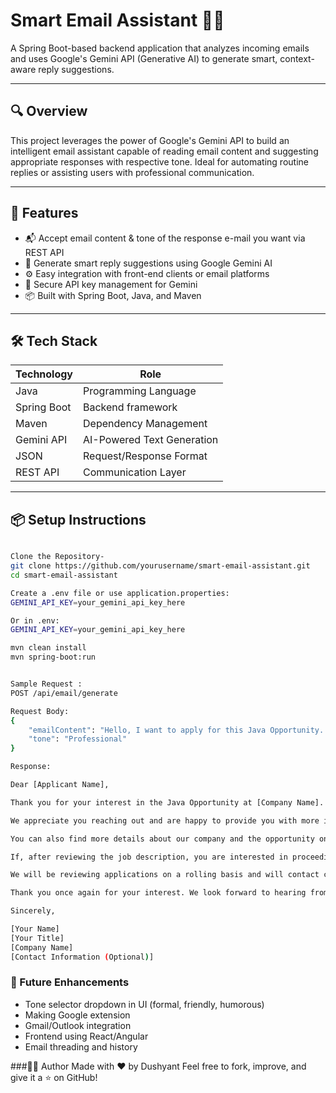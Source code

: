 # Smart Email Assistant 📧🤖

A Spring Boot-based backend application that analyzes incoming emails and uses Google's Gemini API (Generative AI) to generate smart, context-aware reply suggestions.

---

## 🔍 Overview

This project leverages the power 
of Google's Gemini API to build an 
intelligent email assistant capable of
reading email content and suggesting 
appropriate responses with respective tone. Ideal for 
automating routine replies or 
assisting users with professional
communication.

---

## 🚀 Features

- 📬 Accept email content & tone of the response e-mail you want via REST API
- 🧠 Generate smart reply suggestions using Google Gemini AI
- ⚙️ Easy integration with front-end clients or email platforms
- 🔐 Secure API key management for Gemini
- 📦 Built with Spring Boot, Java, and Maven

---

## 🛠️ Tech Stack

| Technology     | Role                            |
|----------------|---------------------------------|
| Java           | Programming Language            |
| Spring Boot    | Backend framework               |
| Maven          | Dependency Management           |
| Gemini API     | AI-Powered Text Generation      |
| JSON           | Request/Response Format         |
| REST API       | Communication Layer             |

---

## 📦 Setup Instructions


```bash

Clone the Repository-
git clone https://github.com/yourusername/smart-email-assistant.git
cd smart-email-assistant

Create a .env file or use application.properties:
GEMINI_API_KEY=your_gemini_api_key_here

Or in .env:
GEMINI_API_KEY=your_gemini_api_key_here

mvn clean install
mvn spring-boot:run


Sample Request :
POST /api/email/generate

Request Body:
{
    "emailContent": "Hello, I want to apply for this Java Opportunity. Please share more details.",
    "tone": "Professional"
}

Response:

Dear [Applicant Name],

Thank you for your interest in the Java Opportunity at [Company Name].

We appreciate you reaching out and are happy to provide you with more information. Please find a detailed job description attached to this email. It outlines the required skills, responsibilities, and qualifications for the role.

You can also find more details about our company and the opportunity on our careers page: [Link to Careers Page].

If, after reviewing the job description, you are interested in proceeding with your application, please submit your resume and a cover letter highlighting your relevant skills and experience through our online application portal: [Link to Application Portal].

We will be reviewing applications on a rolling basis and will contact candidates who meet our requirements for an initial interview.

Thank you once again for your interest. We look forward to hearing from you.

Sincerely,

[Your Name]
[Your Title]
[Company Name]
[Contact Information (Optional)]
```

### 🧠 Future Enhancements
- Tone selector dropdown in UI (formal, friendly, humorous)
- Making Google extension 
- Gmail/Outlook integration
- Frontend using React/Angular
- Email threading and history

###👨‍💻 Author
Made with ❤️ by Dushyant
Feel free to fork, improve, and give it a ⭐ on GitHub!